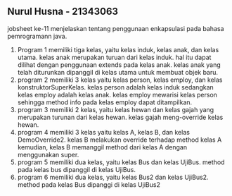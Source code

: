 ## Nurul Husna - 21343063
jobsheet ke-11 menjelaskan tentang penggunaan enkapsulasi pada bahasa pemrogramann java.

1. Program 1 memiliki tiga kelas, yaitu kelas induk, kelas anak, dan kelas utama. kelas anak merupakan turuan dari kelas induk. hal itu dapat dilihat dengan penggunaan extends pada kelas anak. kelas anak yang telah diturunkan dipanggil di kelas utama untuk membuat objek baru.
2. program 2 memiliki 3 kelas yaitu kelas person, kelas employ, dan kelas konstruktorSuperKelas. kelas person adalah kelas induk sedangkan kelas employ adalah kelas anak. kelas employ mewarisi kelas person sehingga method info pada kelas employ dapat ditampilkan.
3. program 3 memiliki 2 kelas, yaitu kelas hewan dan kelas gajah yang merupakan turunan dari kelas hewan. kelas gajah meng-override kelas hewan.
4. program 4 memiliki 3 kelas yaitu kelas A, kelas B, dan kelas DemoOverride2. kelas B melakukan override terhadap method kelas A kemudian, kelas B memanggil method dari kelas A dengan menggunakan super.
5. program 5 memiliki dua kelas, yaitu kelas Bus dan kelas UjiBus. method pada kelas bus dipanggil di kelas UjiBus.
6. program 6 memiliki dua kelas, yaitu kelas Bus2 dan kelas UjiBus2. method pada kelas Bus dipanggi di kelas UjiBus2
